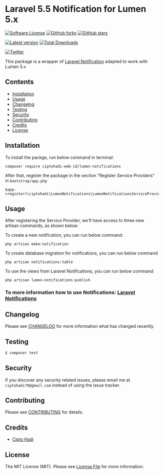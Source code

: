 # Laravel 5.5 Notification for Lumen 5.x #

[![Software License](https://img.shields.io/github/license/ciptohadi-web-id/lumen-notifications.svg)](LICENSE.md)
[![GitHub forks](https://img.shields.io/github/forks/ciptohadi-web-id/lumen-notifications.svg)](https://github.com/ciptohadi-web-id/lumen-notifications/network)
[![GitHub stars](https://img.shields.io/github/stars/ciptohadi-web-id/lumen-notifications.svg)](https://github.com/ciptohadi-web-id/lumen-notifications/stargazers)

[![Latest version](https://img.shields.io/packagist/v/ciptohadi-web-id/lumen-notifications.svg)](https://packagist.org/packages/ciptohadi-web-id/lumen-notifications)
[![Total Downloads](https://img.shields.io/packagist/dt/ciptohadi-web-id/lumen-notifications.svg)](https://packagist.org/packages/ciptohadi-web-id/lumen-notifications)

[![Twitter](https://img.shields.io/twitter/url/https/github.com/ciptohadi-web-id/lumen-notifications.svg?style=social)](https://twitter.com/intent/tweet?text=Wow:&url=https%3A%2F%2Fgithub.com%2Fciptohadi-web-id%2Flumen-notifications)

This package is a wrapper of [Laravel Notification](https://laravel.com/docs/5.3/notifications) adapted to work with Lumen 5.x

## Contents

- [Installation](#installation)
- [Usage](#usage)
- [Changelog](#changelog)
- [Testing](#testing)
- [Security](#security)
- [Contributing](#contributing)
- [Credits](#credits)
- [License](#license)

## Installation ##

To install the packge, run below command in terminal:

	composer require ciptohadi-web-id/lumen-notifications

After that, register the package in the section "Register Service Providers" in `bootstrap/app.php`

	$app->register(\ciptohadi\LumenNotifications\LumenNotificationsServiceProvider::class);
	

## Usage

After registering the Service Provider, we'll have access to three new artisan commands, as shown below:

To create a new notification, you can run below command:
 
	php artisan make:notification
	
To create database migration for notifications, you can run below command
 
	php artisan notifications:table
	

To use the views from Laravel Notifications, you can run below command:

	php artisan lumen-notifications:publish
	
### To more information how to use Notifications: [Laravel Notifications](https://laravel.com/docs/5.5/notifications) ###

## Changelog

Please see [CHANGELOG](CHANGELOG.md) for more information what has changed recently.

## Testing

``` bash
$ composer test
```

## Security

If you discover any security related issues, please email me at `ciptohadi79@gmail.com` instead of using the issue tracker.

## Contributing

Please see [CONTRIBUTING](CONTRIBUTING.md) for details.

## Credits

- [Cipto Hadi](https://github.com/ciptohadi-web-id)

## License

The MIT License (MIT). Please see [License File](LICENSE.md) for more information.